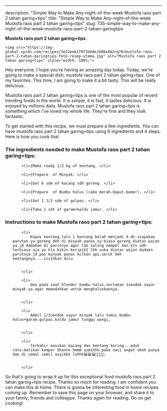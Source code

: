 ---
description: "Simple Way to Make Any-night-of-the-week Mustofa raos part 2 tahan garing+tips"
title: "Simple Way to Make Any-night-of-the-week Mustofa raos part 2 tahan garing+tips"
slug: 735-simple-way-to-make-any-night-of-the-week-mustofa-raos-part-2-tahan-garingtips

<p>
	<strong>Mustofa raos part 2 tahan garing+tips</strong>. 
	
</p>
<p>
	
	<img src="https://img-global.cpcdn.com/recipes/3e22eeb170f3d44e/680x482cq70/mustofa-raos-part-2-tahan-garingtips-foto-resep-utama.jpg" alt="Mustofa raos part 2 tahan garing+tips" style="width: 100%;">
	
	
</p>
<p>
	Hey everyone, I hope you're having an amazing day today. Today, we're going to make a special dish, mustofa raos part 2 tahan garing+tips. One of my favorites. This time, I am going to make it a bit tasty. This will be really delicious.
</p>
	
<p>
	Mustofa raos part 2 tahan garing+tips is one of the most popular of recent trending foods in the world. It is simple, it is fast, it tastes delicious. It is enjoyed by millions daily. Mustofa raos part 2 tahan garing+tips is something which I've loved my whole life. They're fine and they look fantastic.
</p>
<p>
	
</p>

<p>
To get started with this recipe, we must prepare a few ingredients. You can have mustofa raos part 2 tahan garing+tips using 6 ingredients and 4 steps. Here is how you cook that.
</p>

<h3>The ingredients needed to make Mustofa raos part 2 tahan garing+tips:</h3>

<ol>
	
		<li>{Make ready 1/2 kg of kentang. </li>
	
		<li>{Prepare  of Minyak. </li>
	
		<li>{Get 6 sdm of kacang sdh goreng. </li>
	
		<li>{Prepare  of Bumbu halus (cabe merah.baput.bamer). </li>
	
		<li>{Get 1 1/2 sdm of gulpas. </li>
	
		<li>{Take 1 sdt of garam+kaldu jamur. </li>
	
</ol>
<p>
	
</p>

<h3>Instructions to make Mustofa raos part 2 tahan garing+tips:</h3>

<ol>
	
		<li>
			Kupas kentang.lalu 1 kentang belah menjadi 4.dn siapakan parutan ya.goreng deh di minyak panas.sy biasa goreng diatas wajan ya.jd dadakan di parutnya agar tak saling nempel dan krn sdh terbiasa aja ya klo bikin keripik2 lbh suka diatas wajan dadakn parutnya.jd pas minyak panas kclkan api.serut deh kentangnya....sisihkan dulu.
			
			
		</li>
	
		<li>
			Oea pada saat blender bumbu halus.sertakan 1sendok sayur minyak ya.agar memudahkan untuk menghaluskannya.
			
			
		</li>
	
		<li>
			Ambil 1/2sendok sayur minyak lalu tumis bumbu halus+garam.gulpas.kaldu jamur tunggu wangi.
			
			
		</li>
	
		<li>
			Terkahir masukan kacang dan kentang kering...aduk rata.matikan kompor dhannn hmmm yumihhh.pake nasi anget okeh punya dan di cemal cemil asyikkk lohhh😁😁😁🤤🤤🤤🤤.
			
			
		</li>
	
</ol>

<p>
	
</p>

<p>
	So that's going to wrap it up for this exceptional food mustofa raos part 2 tahan garing+tips recipe. Thanks so much for reading. I am confident you can make this at home. There is gonna be interesting food in home recipes coming up. Remember to save this page on your browser, and share it to your family, friends and colleague. Thanks again for reading. Go on get cooking!
</p>
